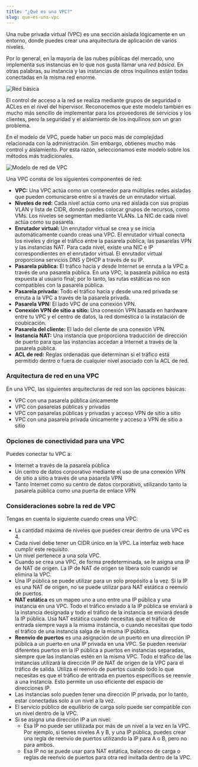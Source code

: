 ```yaml
---
title: "¿Qué es una VPC?"
slug: que-es-una-vpc
---
```



Una nube privada virtual (VPC) es una sección aislada lógicamente en un entorno, donde puedes crear una arquitectura de aplicación de varios niveles.

Por lo general, en la mayoría de las nubes públicas del mercado, uno implementa sus instancias en lo que nos gusta llamar una *red básica*. En otras palabras, su instancia y las instancias de otros inquilinos están todas conectadas en la misma red enorme.

![Red básica](/assets/what-is-a-vpc-1.png)

El control de acceso a la red se realiza mediante grupos de seguridad o ACLes en el nivel del hipervisor. Reconocemos que este modelo también es mucho más sencillo de implementar para los proveedores de servicios y los clientes, pero la seguridad y el aislamiento de los inquilinos son un gran problema.

En el modelo de VPC, puede haber un poco más de complejidad relacionada con la administración. Sin embargo, obtienes mucho más control y aislamiento. Por esta razón, seleccionamos este modelo sobre los métodos más tradicionales.

![Modelo de red de VPC](/assets/what-is-a-vpc-2.png)

Una VPC consta de los siguientes componentes de red:

- **VPC:** Una VPC actúa como un contenedor para múltiples redes aisladas que pueden comunicarse entre sí a través de un enrutador virtual.
- **Niveles de red:** Cada nivel actúa como una red aislada con sus propias VLAN y lista de CIDR, donde puedes colocar grupos de recursos, como VMs. Los niveles se segmentan mediante VLANs. La NIC de cada nivel actúa como su pasarela.
- **Enrutador virtual:** Un enrutador virtual se crea y se inicia automáticamente cuando creas una VPC. El enrutador virtual conecta los niveles y dirige el tráfico entre la pasarela pública, las pasarelas VPN y las instancias NAT. Para cada nivel, existe una NIC e IP correspondientes en el enrutador virtual. El enrutador virtual proporciona servicios DNS y DHCP a través de su IP.
- **Pasarela pública:** El tráfico hacia y desde Internet se enruta a la VPC a través de una pasarela pública. En una VPC, la pasarela pública no está expuesta al usuario final; por lo tanto, las rutas estáticas no son compatibles con la pasarela pública.
- **Pasarela privada:** Todo el tráfico hacia y desde una red privada se enruta a la VPC a través de la pasarela privada.
- **Pasarela VPN:** El lado VPC de una conexión VPN.
- **Conexión VPN de sitio a sitio:** Una conexión VPN basada en hardware entre tu VPC y el centro de datos, la red doméstica o la instalación de coubicación.
- **Pasarela del cliente:** El lado del cliente de una conexión VPN.
- **Instancia NAT:** Una instancia que proporciona traducción de dirección de puerto para que las instancias accedan a Internet a través de la pasarela pública.
- **ACL de red:** Reglas ordenadas que determinan si el tráfico está permitido dentro o fuera de cualquier nivel asociado con la ACL de red.

### Arquitectura de red en una VPC
En una VPC, las siguientes arquitecturas de red son las opciones básicas:

- VPC con una pasarela pública únicamente
- VPC con pasarelas públicas y privadas
- VPC con pasarelas públicas y privadas y acceso VPN de sitio a sitio
- VPC con una pasarela privada únicamente y acceso a VPN de sitio a sitio

### Opciones de conectividad para una VPC
Puedes conectar tu VPC a:

- Internet a través de la pasarela pública
- Un centro de datos corporativo mediante el uso de una conexión VPN de sitio a sitio a través de una pasarela VPN
- Tanto Internet como su centro de datos corporativo, utilizando tanto la pasarela pública como una puerta de enlace VPN

### Consideraciones sobre la red de VPC
Tengas en cuenta lo siguiente cuando creas una VPC:

- La cantidad máxima de niveles que puedes crear dentro de una VPC es 4.
- Cada nivel debe tener un CIDR único en la VPC. La interfaz web hace cumplir este requisito.
- Un nivel pertenece a una sola VPC.
- Cuando se crea una VPC, de forma predeterminada, se le asigna una IP de NAT de origen. La IP de NAT de origen se libera solo cuando se elimina la VPC.
- Una IP pública se puede utilizar para un solo propósito a la vez. Si la IP es una NAT de origen, no se puede utilizar para NAT estática o reenvío de puertos.
- **NAT estática** es un mapeo uno a uno entre una IP pública y una instancia en una VPC. Todo el tráfico enviado a la IP pública se enviará a la instancia designada y todo el tráfico de la instancia se enviará desde la IP pública. Usa NAT estática cuando necesitas que el tráfico de entrada siempre vaya a la misma instancia, o cuando necesitas que todo el tráfico de una instancia salga de la misma IP pública.
- **Reenvío de puertos** es una asignación de un puerto en una dirección IP pública a un puerto en una IP privada en una VPC. Se pueden reenviar diferentes puertos en la IP pública a puertos en instancias separadas, siempre que las instancias estén en la misma VPC. Todo el tráfico de las instancias utilizará la dirección IP de NAT de origen de la VPC para el tráfico de salida. Utiliza el reenvío de puertos cuando todo lo que necesitas es que el tráfico de entrada en puertos específicos se reenvíe a una instancia. Esto permite un uso eficiente del espacio de direcciones IP.
- Las instancias solo pueden tener una dirección IP privada, por lo tanto, estar conectadas solo a un nivel a la vez.
- El servicio público de equilibrio de carga solo puede ser compatible con un nivel dentro de la VPC.
- Si se asigna una dirección IP a un nivel:
    - Esa IP no puede ser utilizada por más de un nivel a la vez en la VPC. Por ejemplo, si tienes niveles A y B, y una IP pública, puedes crear una regla de reenvío de puertos utilizando la IP para A o B, pero no para ambos.
    - Esa IP no se puede usar para NAT estática, balanceo de carga o reglas de reenvío de puertos para otra red invitada dentro de la VPC.
